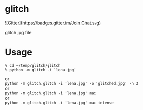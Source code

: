 glitch
======
[![Gitter](https://badges.gitter.im/Join Chat.svg)](https://gitter.im/trsqxyz/glitch?utm_source=badge&utm_medium=badge&utm_campaign=pr-badge&utm_content=badge)

glitch jpg file

# Usage
```
% cd ~/temp/glitch/glitch
% python -m glitch -i `lena.jpg`
```
or  
`python -m glitch.glitch -i 'lena.jpg' -o 'glitched.jpg' -n 3`  
or  
`python -m glitch.glitch -i 'lena.jpg' max`  
or  
`python -m glitch.glitch -i 'lena.jpg' max intense`  
